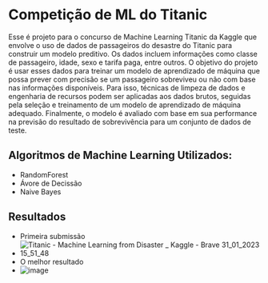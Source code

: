 # Competição de ML do Titanic

Esse é projeto para o concurso de Machine Learning Titanic da Kaggle que envolve o uso de dados de passageiros do desastre do Titanic para construir um modelo preditivo. Os dados incluem informações como classe de passageiro, idade, sexo e tarifa paga, entre outros. O objetivo do projeto é usar esses dados para treinar um modelo de aprendizado de máquina que possa prever com precisão se um passageiro sobreviveu ou não com base nas informações disponíveis. Para isso, técnicas de limpeza de dados e engenharia de recursos podem ser aplicadas aos dados brutos, seguidas pela seleção e treinamento de um modelo de aprendizado de máquina adequado. Finalmente, o modelo é avaliado com base em sua performance na previsão do resultado de sobrevivência para um conjunto de dados de teste.

## Algoritmos de Machine Learning Utilizados:
- RandomForest
- Ávore de Decissão 
- Naive Bayes

## Resultados 
- Primeira submissão
- ![Titanic - Machine Learning from Disaster _ Kaggle - Brave 31_01_2023 15_51_48](https://user-images.githubusercontent.com/73400085/216606102-b91fd8b0-3381-4e03-a9c6-07e91f67242e.png)
- O melhor resultado 
- ![image](https://user-images.githubusercontent.com/73400085/216606369-24338248-a462-413f-8787-5ed6d6d1db29.png)
